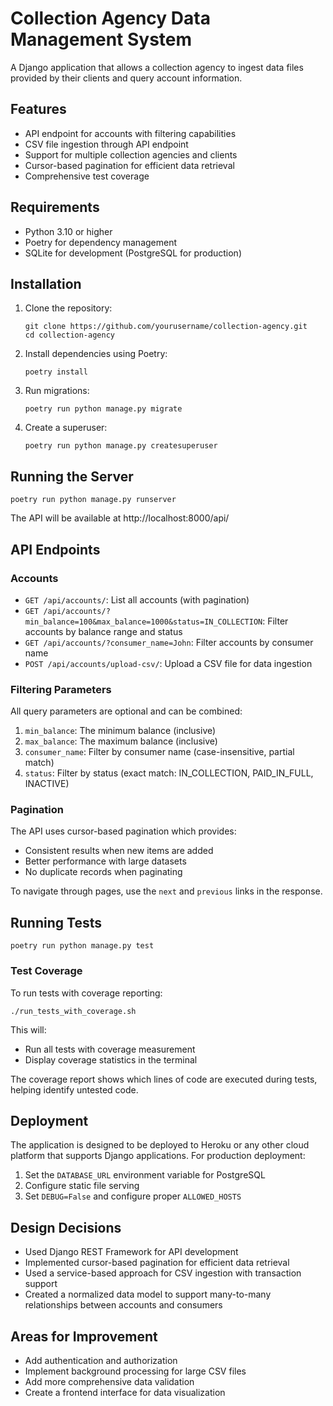 # Collection Agency Data Management System

A Django application that allows a collection agency to ingest data files provided by their clients and query account information.

## Features

- API endpoint for accounts with filtering capabilities
- CSV file ingestion through API endpoint
- Support for multiple collection agencies and clients
- Cursor-based pagination for efficient data retrieval
- Comprehensive test coverage

## Requirements

- Python 3.10 or higher
- Poetry for dependency management
- SQLite for development (PostgreSQL for production)

## Installation

1. Clone the repository:
   ```
   git clone https://github.com/yourusername/collection-agency.git
   cd collection-agency
   ```

2. Install dependencies using Poetry:
   ```
   poetry install
   ```

3. Run migrations:
   ```
   poetry run python manage.py migrate
   ```

4. Create a superuser:
   ```
   poetry run python manage.py createsuperuser
   ```

## Running the Server

```
poetry run python manage.py runserver
```

The API will be available at http://localhost:8000/api/

## API Endpoints

### Accounts

- `GET /api/accounts/`: List all accounts (with pagination)
- `GET /api/accounts/?min_balance=100&max_balance=1000&status=IN_COLLECTION`: Filter accounts by balance range and status
- `GET /api/accounts/?consumer_name=John`: Filter accounts by consumer name
- `POST /api/accounts/upload-csv/`: Upload a CSV file for data ingestion

### Filtering Parameters

All query parameters are optional and can be combined:

1. `min_balance`: The minimum balance (inclusive)
2. `max_balance`: The maximum balance (inclusive)
3. `consumer_name`: Filter by consumer name (case-insensitive, partial match)
4. `status`: Filter by status (exact match: IN_COLLECTION, PAID_IN_FULL, INACTIVE)

### Pagination

The API uses cursor-based pagination which provides:
- Consistent results when new items are added
- Better performance with large datasets
- No duplicate records when paginating

To navigate through pages, use the `next` and `previous` links in the response.

## Running Tests

```
poetry run python manage.py test
```

### Test Coverage

To run tests with coverage reporting:

```
./run_tests_with_coverage.sh
```

This will:
- Run all tests with coverage measurement
- Display coverage statistics in the terminal 

The coverage report shows which lines of code are executed during tests, helping identify untested code.

## Deployment

The application is designed to be deployed to Heroku or any other cloud platform that supports Django applications. For production deployment:

1. Set the `DATABASE_URL` environment variable for PostgreSQL
2. Configure static file serving
3. Set `DEBUG=False` and configure proper `ALLOWED_HOSTS`

## Design Decisions

- Used Django REST Framework for API development
- Implemented cursor-based pagination for efficient data retrieval
- Used a service-based approach for CSV ingestion with transaction support
- Created a normalized data model to support many-to-many relationships between accounts and consumers

## Areas for Improvement

- Add authentication and authorization
- Implement background processing for large CSV files
- Add more comprehensive data validation
- Create a frontend interface for data visualization 
